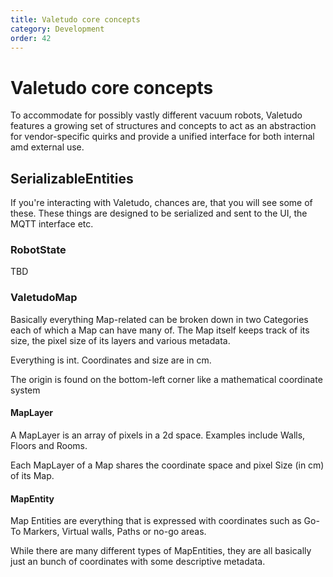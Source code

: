 ```yaml
---
title: Valetudo core concepts
category: Development
order: 42
---
```

# Valetudo core concepts
To accommodate for possibly vastly different vacuum robots, Valetudo features a growing set of structures and concepts
to act as an abstraction for vendor-specific quirks and provide a unified interface for both internal amd external use.

## SerializableEntities
If you're interacting with Valetudo, chances are, that you will see some of these.
These things are designed to be serialized and sent to the UI, the MQTT interface etc.

### RobotState

TBD

### ValetudoMap
Basically everything Map-related can be broken down in two Categories each of which a Map can have many of.
The Map itself keeps track of its size, the pixel size of its layers and various metadata.

Everything is int. Coordinates and size are in cm.

The origin is found on the bottom-left corner like a mathematical coordinate system

#### MapLayer
A MapLayer is an array of pixels in a 2d space. Examples include Walls, Floors and Rooms.

Each MapLayer of a Map shares the coordinate space and pixel Size (in cm) of its Map.

#### MapEntity
Map Entities are everything that is expressed with coordinates such as Go-To Markers, Virtual walls, Paths or no-go areas.

While there are many different types of MapEntities, they are all basically just an bunch of coordinates with some descriptive metadata.

